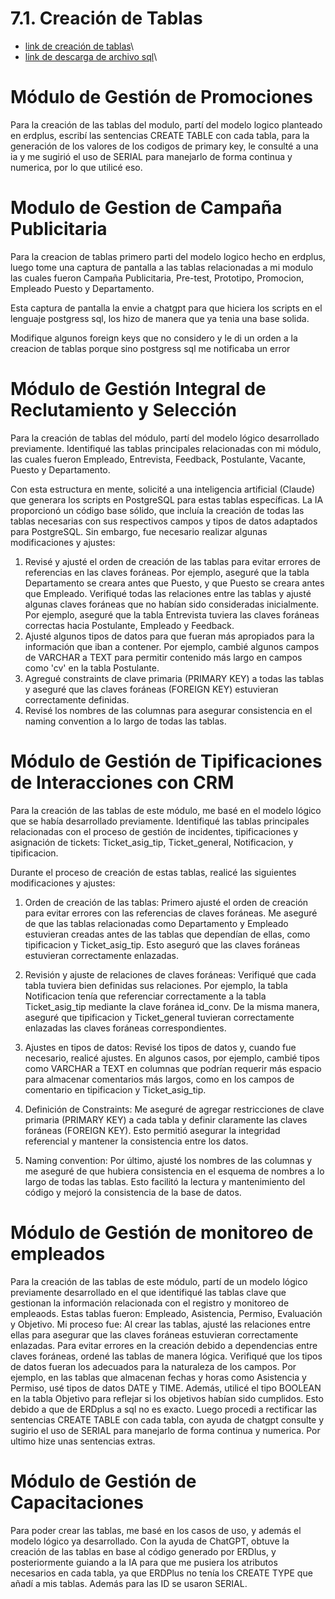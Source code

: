 # 7.1. Creación de Tablas

+ [link de creación de tablas](crear_tabla.md)\
+ [link de descarga de archivo sql](crear_tabla.sql)\
# Módulo de Gestión de Promociones
Para la creación de las tablas del modulo, partí del modelo logico planteado en erdplus, escribí las sentencias CREATE TABLE con cada tabla, para la generación de los valores de los codigos de primary key, le consulté a una ia y me sugirió el uso de SERIAL para manejarlo de forma continua y numerica, por lo que utilicé eso. 

# Modulo de Gestion de Campaña Publicitaria
Para la creacion de tablas primero parti del modelo logico hecho en erdplus, luego tome una captura de pantalla a las tablas relacionadas a mi modulo las cuales fueron Campaña Publicitaria, Pre-test, Prototipo, Promocion, Empleado Puesto y Departamento.

Esta captura de pantalla la envie a chatgpt para que hiciera los scripts en el lenguaje postgress sql, los hizo de manera que ya tenia una base solida.

Modifique algunos foreign keys que no considero y le di un orden a la creacion de tablas porque sino postgress sql me notificaba un error

# Módulo de Gestión Integral de Reclutamiento y Selección
Para la creación de tablas del módulo, partí del modelo lógico desarrollado previamente. Identifiqué las tablas principales relacionadas con mi módulo, las cuales fueron Empleado, Entrevista, Feedback, Postulante, Vacante, Puesto y Departamento.

Con esta estructura en mente, solicité a una inteligencia artificial (Claude) que generara los scripts en PostgreSQL para estas tablas específicas. La IA proporcionó un código base sólido, que incluía la creación de todas las tablas necesarias con sus respectivos campos y tipos de datos adaptados para PostgreSQL.
Sin embargo, fue necesario realizar algunas modificaciones y ajustes:

1. Revisé y ajusté el orden de creación de las tablas para evitar errores de referencias en las claves foráneas. Por ejemplo, aseguré que la tabla Departamento se creara antes que Puesto, y que Puesto se creara antes que Empleado.
Verifiqué todas las relaciones entre las tablas y ajusté algunas claves foráneas que no habían sido consideradas inicialmente. Por ejemplo, aseguré que la tabla Entrevista tuviera las claves foráneas correctas hacia Postulante, Empleado y Feedback.
2. Ajusté algunos tipos de datos para que fueran más apropiados para la información que iban a contener. Por ejemplo, cambié algunos campos de VARCHAR a TEXT para permitir contenido más largo en campos como 'cv' en la tabla Postulante.
3. Agregué constraints de clave primaria (PRIMARY KEY) a todas las tablas y aseguré que las claves foráneas (FOREIGN KEY) estuvieran correctamente definidas.
4. Revisé los nombres de las columnas para asegurar consistencia en el naming convention a lo largo de todas las tablas.

# Módulo de Gestión de Tipificaciones de Interacciones con CRM
Para la creación de las tablas de este módulo, me basé en el modelo lógico que se había desarrollado previamente. Identifiqué las tablas principales relacionadas con el proceso de gestión de incidentes, tipificaciones y asignación de tickets: Ticket_asig_tip, Ticket_general, Notificacion, y tipificacion.

Durante el proceso de creación de estas tablas, realicé las siguientes modificaciones y ajustes:

1. Orden de creación de las tablas: Primero ajusté el orden de creación para evitar errores con las referencias de claves foráneas. Me aseguré de que las tablas relacionadas como Departamento y Empleado estuvieran creadas antes de las tablas que dependían de ellas, como tipificacion y Ticket_asig_tip. Esto aseguró que las claves foráneas estuvieran correctamente enlazadas.

2. Revisión y ajuste de relaciones de claves foráneas: Verifiqué que cada tabla tuviera bien definidas sus relaciones. Por ejemplo, la tabla Notificacion tenía que referenciar correctamente a la tabla Ticket_asig_tip mediante la clave foránea id_conv. De la misma manera, aseguré que tipificacion y Ticket_general tuvieran correctamente enlazadas las claves foráneas correspondientes.

3. Ajustes en tipos de datos: Revisé los tipos de datos y, cuando fue necesario, realicé ajustes. En algunos casos, por ejemplo, cambié tipos como VARCHAR a TEXT en columnas que podrían requerir más espacio para almacenar comentarios más largos, como en los campos de comentario en tipificacion y Ticket_asig_tip.
  

5. Definición de Constraints: Me aseguré de agregar restricciones de clave primaria (PRIMARY KEY) a cada tabla y definir claramente las claves foráneas (FOREIGN KEY). Esto permitió asegurar la integridad referencial y mantener la consistencia entre los datos.

6. Naming convention: Por último, ajusté los nombres de las columnas y me aseguré de que hubiera consistencia en el esquema de nombres a lo largo de todas las tablas. Esto facilitó la lectura y mantenimiento del código y mejoró la consistencia de la base de datos.

# Módulo de Gestión de monitoreo de empleados
Para la creación de las tablas de este módulo, partí de un modelo lógico previamente desarrollado en el que identifiqué las tablas clave que gestionan la información relacionada con el registro y monitoreo de empleaods. Estas tablas fueron: Empleado, Asistencia, Permiso, Evaluación y Objetivo.
Mi proceso fue:
Al crear las tablas, ajusté las relaciones entre ellas para asegurar que las claves foráneas estuvieran correctamente enlazadas. 
Para evitar errores en la creación debido a dependencias entre claves foráneas, ordené las tablas de manera lógica.
Verifiqué que los tipos de datos fueran los adecuados para la naturaleza de los campos. Por ejemplo, en las tablas que almacenan fechas y horas como Asistencia y Permiso, usé tipos de datos DATE y TIME. Además, utilicé el tipo BOOLEAN en la tabla Objetivo para reflejar si los objetivos habían sido cumplidos. Esto debido a que de ERDplus a sql no es exacto.
Luego procedi a rectificar las sentencias CREATE TABLE con cada tabla, con ayuda de chatgpt consulte y sugirio el uso de SERIAL para manejarlo de forma continua y numerica. Por ultimo hize unas sentencias extras.

# Módulo de Gestión de Capacitaciones
Para poder crear las tablas, me basé en los casos de uso, y además el modelo lógico ya desarrollado. Con la ayuda de ChatGPT, obtuve la creación de las tablas en base al código generado por ERDlus, y posteriormente guiando a la IA para que me pusiera los atributos necesarios en cada tabla, ya que ERDPlus no tenía los CREATE TYPE que añadí a mis tablas.
Además para las ID se usaron SERIAL.

